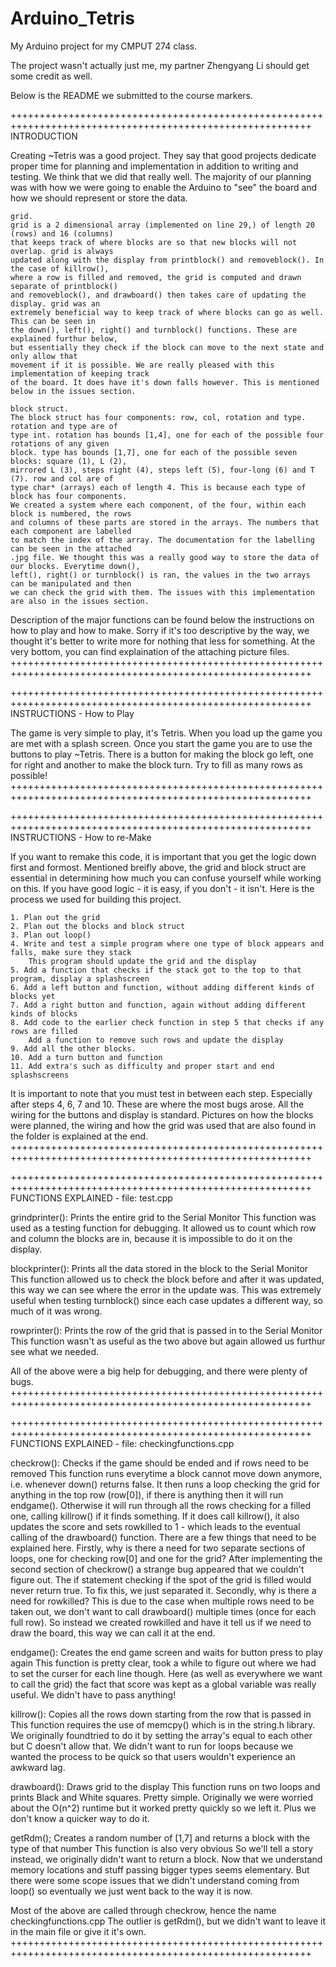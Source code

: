 Arduino_Tetris
==============

My Arduino project for my CMPUT 274 class. 

The project wasn't actually just me, my partner Zhengyang Li should get some credit as well. 

Below is the README we submitted to the course markers.

++++++++++++++++++++++++++++++++++++++++++++++++++++++++++++++++++++++++++++++++++++++++++++++++++++++++++
INTRODUCTION

Creating ~Tetris was a good project. They say that good projects dedicate proper time for planning and
implementation in addition to writing and testing. We think that we did that really well.
The majority of our planning was with how we were going to enable the Arduino to "see" the board and how
we should represent or store the data.

	grid.
	grid is a 2 dimensional array (implemented on line 29,) of length 20 (rows) and 16 (columns)
	that keeps track of where blocks are so that new blocks will not overlap. grid is always
	updated along with the display from printblock() and removeblock(). In the case of killrow(),
	where a row is filled and removed, the grid is computed and drawn separate of printblock()
	and removeblock(), and drawboard() then takes care of updating the display. grid was an
	extremely beneficial way to keep track of where blocks can go as well. This can be seen in
	the down(), left(), right() and turnblock() functions. These are explained furthur below,
	but essentially they check if the block can move to the next state and only allow that
	movement if it is possible. We are really pleased with this implementation of keeping track
	of the board. It does have it's down falls however. This is mentioned below in the issues section.

	block struct.
	The block struct has four components: row, col, rotation and type. rotation and type are of
	type int. rotation has bounds [1,4], one for each of the possible four rotations of any given
	block. type has bounds [1,7], one for each of the possible seven blocks: square (1), L (2),
	mirrored L (3), steps right (4), steps left (5), four-long (6) and T (7). row and col are of
	type char* (arrays) each of length 4. This is because each type of block has four components.
	We created a system where each component, of the four, within each block is numbered, the rows
	and columns of these parts are stored in the arrays. The numbers that each component are labelled
	to match the index of the array. The documentation for the labelling can be seen in the attached
	.jpg file. We thought this was a really good way to store the data of our blocks. Everytime down(),
	left(), right() or turnblock() is ran, the values in the two arrays can be manipulated and then
	we can check the grid with them. The issues with this implementation are also in the issues section.

Description of the major functions can be found below the instructions on how to play and how to make.
Sorry if it's too descriptive by the way, we thought it's better to write more for nothing that less for
something. At the very bottom, you can find explaination of the attaching picture files. 
++++++++++++++++++++++++++++++++++++++++++++++++++++++++++++++++++++++++++++++++++++++++++++++++++++++++++


++++++++++++++++++++++++++++++++++++++++++++++++++++++++++++++++++++++++++++++++++++++++++++++++++++++++++
INSTRUCTIONS - How to Play

The game is very simple to play, it's Tetris. When you load up the game you are met with a splash screen.
Once you start the game you are to use the buttons to play ~Tetris. There is a button for making the 
block go left, one for right and another to make the block turn. Try to fill as many rows as possible! 
++++++++++++++++++++++++++++++++++++++++++++++++++++++++++++++++++++++++++++++++++++++++++++++++++++++++++


++++++++++++++++++++++++++++++++++++++++++++++++++++++++++++++++++++++++++++++++++++++++++++++++++++++++++
INSTRUCTIONS - How to re-Make

If you want to remake this code, it is important that you get the logic down first and formost. Mentioned
breifly above, the grid and block struct are essential in determining how much you can confuse yourself
while working on this. If you have good logic - it is easy, if you don't - it isn't. Here is the process
we used for building this project. 

	1. Plan out the grid 
	2. Plan out the blocks and block struct
	3. Plan out loop()
	4. Write and test a simple program where one type of block appears and falls, make sure they stack
		This program should update the grid and the display
	5. Add a function that checks if the stack got to the top to that program, display a splashscreen
	6. Add a left button and function, without adding different kinds of blocks yet
	7. Add a right button and function, again without adding different kinds of blocks 
	8. Add code to the earlier check function in step 5 that checks if any rows are filled
		Add a function to remove such rows and update the display
	9. Add all the other blocks. 
	10. Add a turn button and function
	11. Add extra's such as difficulty and proper start and end splashscreens
	
It is important to note that you must test in between each step. Especially after steps 4, 6, 7 and 10. 
These are where the most bugs arose. All the wiring for the buttons and display is standard. Pictures 
on how the blocks were planned, the wiring and how the grid was used that are also found in the folder
is explained at the end. 
++++++++++++++++++++++++++++++++++++++++++++++++++++++++++++++++++++++++++++++++++++++++++++++++++++++++++


++++++++++++++++++++++++++++++++++++++++++++++++++++++++++++++++++++++++++++++++++++++++++++++++++++++++++
FUNCTIONS EXPLAINED - file: test.cpp

grindprinter():
	Prints the entire grid to the Serial Monitor
		This function was used as a testing function for debugging. It allowed us
		to count which row and column the blocks are in, because it is impossible
		to do it on the display.

blockprinter():
	Prints all the data stored in the block to the Serial Monitor
		This function allowed us to check the block before and after it was updated,
		this way we can see where the error in the update was. This was extremely
		useful when testing turnblock() since each case updates a different way,
		so much of it was wrong.

rowprinter():
	Prints the row of the grid that is passed in to the Serial Monitor
		This function wasn't as useful as the two above but again allowed us furthur
		see what we needed.

All of the above were a big help for debugging, and there were plenty of bugs.
++++++++++++++++++++++++++++++++++++++++++++++++++++++++++++++++++++++++++++++++++++++++++++++++++++++++++


++++++++++++++++++++++++++++++++++++++++++++++++++++++++++++++++++++++++++++++++++++++++++++++++++++++++++
FUNCTIONS EXPLAINED - file: checkingfunctions.cpp

checkrow():
	Checks if the game should be ended and if rows need to be removed
		This function runs everytime a block cannot move down anymore, i.e. whenever
		down() returns false. It then runs a loop checking the grid for anything
		in the top row (row[0]), if there is anything then it will run endgame().
		Otherwise it will run through all the rows checking for a filled one, calling
		killrow() if it finds something. If it does call killrow(), it also updates
		the score and sets rowkilled to 1 - which leads to the eventual calling of the
		drawboard() function. There are a few things that need to be explained here.
		Firstly, why is there a need for two separate sections of loops, one for
		checking row[0] and one for the grid? After implementing the second section
		of checkrow() a strange bug appeared that we couldn't figure out. The if
		statement checking if the spot of the grid is filled would never return true.
		To fix this, we just separated it. Secondly, why is there a need for rowkilled?
		This is due to the case when multiple rows need to be taken out, we don't want
		to call drawboard() multiple times (once for each full row). So instead we
		created rowkilled and have it tell us if we need to draw the board, this way
		we can call it at the end.

endgame():
	Creates the end game screen and waits for button press to play again
		This function is pretty clear, took a while to figure out where we had to
		set the curser for each line though. Here (as well as everywhere we want
		to call the grid) the fact that score was kept as a global variable was really
		useful. We didn't have to pass anything!

killrow():
	Copies all the rows down starting from the row that is passed in
		This function requires the use of memcpy() which is in the string.h library.
		We originally foundtried to do it by setting the array's equal to each other
		but C doesn't allow that. We didn't want to run for loops because we wanted
		the process to be quick so that users wouldn't experience an awkward lag.

drawboard():
	Draws grid to the display
		This function runs on two loops and prints Black and White squares. Pretty
		simple. Originally we were worried about the O(n^2) runtime but it worked
		pretty quickly so we left it. Plus we don't know a quicker way to do it.

getRdm();
	Creates a random number of [1,7] and returns a block with the type of that number
		This function is also very obvious So we'll tell a story instead, we originally
		didn't want to return a block. Now that we understand memory locations and stuff
		passing bigger types seems elementary. But there were some scope issues that we
		didn't understand coming from loop() so eventually we just went back to the way
		it is now.

Most of the above are called through checkrow, hence the name checkingfunctions.cpp
The outlier is getRdm(), but we didn't want to leave it in the main file or give it it's own.
++++++++++++++++++++++++++++++++++++++++++++++++++++++++++++++++++++++++++++++++++++++++++++++++++++++++++
